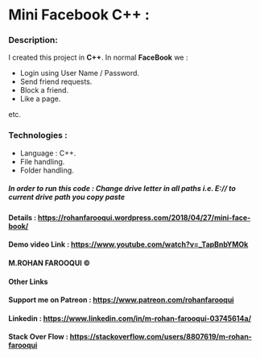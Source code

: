 # **Mini Facebook C++** :

### Description:

I created this project in **C++**. In normal __FaceBook__ we :
* Login using User Name / Password.
* Send friend requests.
* Block a friend.
* Like a page. 

etc.

### **Technologies** :
* Language : C++.
* File handling.
* Folder handling.

##### In order to run this code : Change drive letter in all paths i.e. E:// to current drive path you copy paste

#### Details            : https://rohanfarooqui.wordpress.com/2018/04/27/mini-face-book/
#### Demo  video Link   : https://www.youtube.com/watch?v=_TapBnbYMOk

#### M.ROHAN FAROOQUI © 

#### **Other Links** 

####  Support me on **Patreon** : https://www.patreon.com/rohanfarooqui

####  Linkedin                  : https://www.linkedin.com/in/m-rohan-farooqui-03745614a/

####  Stack Over Flow           : https://stackoverflow.com/users/8807619/m-rohan-farooqui


